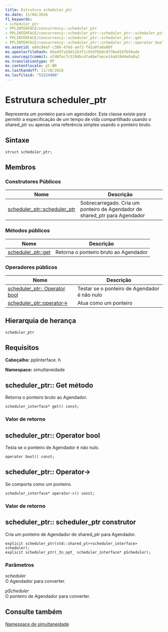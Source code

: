 ```yaml
---
title: Estrutura scheduler_ptr
ms.date: 11/04/2016
f1_keywords:
- scheduler_ptr
- PPLINTERFACE/concurrency::scheduler_ptr
- PPLINTERFACE/concurrency::scheduler_ptr::scheduler_ptr::scheduler_ptr
- PPLINTERFACE/concurrency::scheduler_ptr::scheduler_ptr::get
- PPLINTERFACE/concurrency::scheduler_ptr::scheduler_ptr::operator bool
ms.assetid: e88c84af-c306-476d-aef1-f42a0fa0a80f
ms.openlocfilehash: 0da45fa18d12b3f1c93df6b8c8736ed1bfb58ade
ms.sourcegitcommit: afd6fac7c519dbc47a4befaece14a919d4e0a8a2
ms.translationtype: MT
ms.contentlocale: pt-BR
ms.lasthandoff: 11/10/2018
ms.locfileid: "51524988"
---
```

# <a name="schedulerptr-structure"></a>Estrutura scheduler_ptr

Representa um ponteiro para um agendador. Esta classe existe para permitir a especificação de um tempo de vida compartilhado usando o shared_ptr ou apenas uma referência simples usando o ponteiro bruto.

## <a name="syntax"></a>Sintaxe

```
struct scheduler_ptr;
```

## <a name="members"></a>Membros

### <a name="public-constructors"></a>Construtores Públicos

|Nome|Descrição|
|----------|-----------------|
|[scheduler_ptr::scheduler_ptr](#ctor)|Sobrecarregado. Cria um ponteiro de Agendador de shared_ptr para Agendador|

### <a name="public-methods"></a>Métodos públicos

|Nome|Descrição|
|----------|-----------------|
|[scheduler_ptr::get](#get)|Retorna o ponteiro bruto ao Agendador|

### <a name="public-operators"></a>Operadores públicos

|Nome|Descrição|
|----------|-----------------|
|[scheduler_ptr:: Operator bool](#operator_bool)|Testar se o ponteiro de Agendador é não nulo|
|[scheduler_ptr::operator-&gt;](#operator_ptr)|Atua como um ponteiro|

## <a name="inheritance-hierarchy"></a>Hierarquia de herança

`scheduler_ptr`

## <a name="requirements"></a>Requisitos

**Cabeçalho:** pplinterface. h

**Namespace:** simultaneidade

##  <a name="get"></a>  scheduler_ptr:: Get método

Retorna o ponteiro bruto ao Agendador.

```
scheduler_interface* get() const;
```

### <a name="return-value"></a>Valor de retorno

##  <a name="operator_bool"></a>  scheduler_ptr:: Operator bool

Testa se o ponteiro de Agendador é não nulo.

```
operator bool() const;
```

##  <a name="operator_ptr"></a>  scheduler_ptr:: Operator-&gt;

Se comporta como um ponteiro.

```
scheduler_interface* operator->() const;
```

### <a name="return-value"></a>Valor de retorno

##  <a name="ctor"></a>  scheduler_ptr:: scheduler_ptr construtor

Cria um ponteiro de Agendador de shared_ptr para Agendador.

```
explicit scheduler_ptr(std::shared_ptr<scheduler_interface> scheduler);
explicit scheduler_ptr(_In_opt_ scheduler_interface* pScheduler);
```

### <a name="parameters"></a>Parâmetros

*scheduler*<br/>
O Agendador para converter.

*pScheduler*<br/>
O ponteiro de Agendador para converter.

## <a name="see-also"></a>Consulte também

[Namespace de simultaneidade](concurrency-namespace.md)
